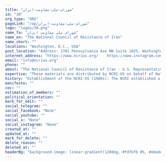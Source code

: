 ```yaml
---
title: "شورای-ملی-مقاومت-ایران"
id: "30"
org_type: "ORG"
pageLink: "/op/شورای-ملی-مقاومت-ایران"
logo: "logos/30.png"
name_fa: "شورای ملی مقاومت ایران"
name_en: "The National Council of Resistance of Iran"
name_short: ""
locations: "Washington, D.C., USA"
post_location: "Address: 1701 Pennsylvania Ave NW Suite 1025, Washington, DC 20006"
internet_address: "https://www.ncrius.org/    https://www.instagram.com/ncrius/"
email: "info@ncrius.org"
phone: ""
about: "The National Council of Resistance of Iran - U.S. Representative Office (NCRI-US) is the Washington, D.C.-based representative office of the National Council of Resistance of Iran (NCRI). The NCRI is a broad coalition of Iranian opposition groups and individuals united in their goal of establishing a secular, democratic, and non-nuclear republic in Iran."
expertise: "These materials are distributed by NCRI-US on behalf of National Council of Resistance of Iran. Add'l info is on file with the Department of Justice."
history: "Establishment of the NCRI-US (1980s): The NCRI established a representative office in the USA in the 1980s to engage with American policymakers and the public, advocating for a democratic, secular, and non-nuclear Iran."
manifesto: ""
coc: ""
estimation_of_members: ""
political_orientation: ""
mark_for_edit: ""
social_telegram: ""
social_facebook: "None"
social_youtube: ""
social_x: "None"
social_instagram: "None"
created_at: ""
updated_at: ""
mark_for_delete: ""
delete_reason: ""
deleted_at: ""
headerBg: "background-image: linear-gradient(120deg, #fdfbfb 0%, #ebedee 100%);"
---
```

